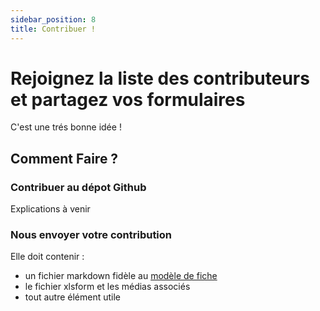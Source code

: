 ```yaml
---
sidebar_position: 8
title: Contribuer !
---
```

# Rejoignez la liste des contributeurs et partagez vos formulaires
C'est une trés bonne idée !
## Comment Faire ?
### Contribuer au dépot Github
Explications à venir
### Nous envoyer votre contribution
Elle doit contenir :
* un fichier markdown fidèle au [modèle de fiche](./divers/modele_fiche.md)
* le fichier xlsform et les médias associés
* tout autre élément utile
